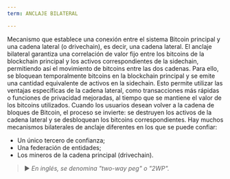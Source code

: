 ```yaml
---
term: ANCLAJE BILATERAL

---
```

Mecanismo que establece una conexión entre el sistema Bitcoin principal y una cadena lateral (o drivechain), es decir, una cadena lateral. El anclaje bilateral garantiza una correlación de valor fijo entre los bitcoins de la blockchain principal y los activos correspondientes de la sidechain, permitiendo así el movimiento de bitcoins entre las dos cadenas. Para ello, se bloquean temporalmente bitcoins en la blockchain principal y se emite una cantidad equivalente de activos en la sidechain. Esto permite utilizar las ventajas específicas de la cadena lateral, como transacciones más rápidas o funciones de privacidad mejoradas, al tiempo que se mantiene el valor de los bitcoins utilizados. Cuando los usuarios desean volver a la cadena de bloques de Bitcoin, el proceso se invierte: se destruyen los activos de la cadena lateral y se desbloquean los bitcoins correspondientes. Hay muchos mecanismos bilaterales de anclaje diferentes en los que se puede confiar:


- Un único tercero de confianza;
- Una federación de entidades;
- Los mineros de la cadena principal (drivechain).

> ► *En inglés, se denomina "two-way peg" o "2WP".*